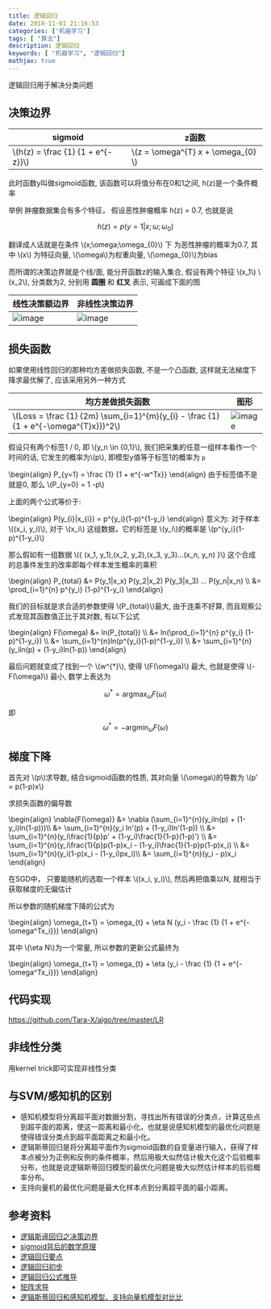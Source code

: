 ```yaml
---
title: 逻辑回归
date: 2018-11-01 21:16:53
categories: ['机器学习']
tags: [ "算法"]
description: 逻辑回归
keywords: [ "机器学习", "逻辑回归"]
mathjax: true
---
```



逻辑回归用于解决分类问题


<!-- more -->

## 决策边界

|sigmoid| z函数|
|------|-------|
|\\(h(z) = \frac {1} {1 + e^{-z}}\\)| \\(z = \omega^{T} x  + \omega_{0} \\)|

此时函数y叫做sigmoid函数, 该函数可以将值分布在0和1之间, h(z)是一个条件概率

举例 肿瘤数据集合有多个特征， 假设恶性肿瘤概率 h(z) = 0.7, 也就是说


$$ h(z) = p(y=1 |x;\omega;\omega_{0}) $$

翻译成人话就是在条件 \\(x;\omega;\omega_{0}\\) 下 为恶性肿瘤的概率为0.7, 其中 \\(x\\) 为特征向量, \\(\omega\\)为权重向量, \\(\omega_{0}\\)为bias

而所谓的决策边界就是个线/面, 能分开函数z的输入集合, 假设有两个特征
\\(x_1\\) \\(x_2\\), 分类数为2, 分别用 **圆圈**  和  **红叉** 表示, 可画成下面的图


|线性决策额边界|非线性决策边界|
|--------------|---------------|
|![image](http://mirror.tarax.cn/blog/lr1.png) |![image](http://mirror.tarax.cn/blog/lr2.png) |



## 损失函数

如果使用线性回归的那种均方差做损失函数, 不是一个凸函数, 这样就无法梯度下降求最优解了, 应该采用另外一种方式

|均方差做损失函数|图形|
|-----------------|---------------|
|\\(Loss = \frac {1} {2m} \sum_{i=1}^{m}(y_{i} - \frac {1} {1 + e^{-\omega^{T}x}})^2\\)|![image](http://mirror.tarax.cn/blog/lr3.png)|

假设只有两个标签1 / 0, 即 \\(y_n \in \{0,1\}\\), 我们把采集的任意一组样本看作一个时间的话, 它发生的概率为\\(p\\), 即模型y值等于标签1的概率为 `p`

\begin{align}
P_{y=1} = \frac {1} {1 + e^{-w^Tx}}
\end{align}
由于标签值不是就是0, 那么 \\(P_{y=0} = 1 -p\\)

上面的两个公式等价于:

\begin{align}
P(y_{i}|x_{i}) = p^{y_i}(1-p)^{1-y_i}
\end{align}
意义为: 对于样本 \\((x_i, y_i)\\), 对于 \\(x_i\\) 这组数据，它的标签是 \\(y_i\\)的概率是 \\(p^{y_i}(1-p)^{1-y_i}\\)

那么假如有一组数据 \\(\{ (x_1, y_1),(x_2, y_2),(x_3, y_3)...(x_n, y_n) \}\\) 这个合成的总事件发生的改率即每个样本发生概率的乘积

\begin{align}
P_{total} &= P(y_1|x_x)  P(y_2|x_2)  P(y_3|x_3) ... P(y_n|x_n) \\\\
&= \prod_{i=1}^{n} p^{y_i}  (1-p)^{1-y_i}
\end{align}

我们的目标就是求合适的参数使得 \\(P_{total}\\)最大, 由于连乘不好算, 而且观察公式发现其函数值正比于其对数, 有以下公式


\begin{align}
F(\omega) &= ln(P_{total}) \\\\
&= ln(\prod_{i=1}^{n} p^{y_i}  (1-p)^{1-y_i}) \\\\
&= \sum_{i=1}^{n}ln(p^{y_i}(1-p)^{1-y_i}) \\\\
&= \sum_{i=1}^{n}(y_iln(p) + (1-y_i)ln(1-p))
\end{align}


最后问题就变成了找到一个 \\(w^{*}\\), 使得 \\(F(\omega)\\) 最大, 也就是使得 \\(-F(\omega)\\) 最小, 数学上表达为


$$ \omega^{*} = \mathop{argmax}_{\omega} F(\omega)$$ 

即 $$ \omega^{*} = - \mathop{argmin}_{\omega} F(\omega)$$

## 梯度下降

首先对 \\(p\\)求导数, 结合sigmoid函数的性质, 其对向量 \\(\omega\\)的导数为 \\(p' = p(1-p)x\\)

求损失函数的偏导数


\begin{align}
\nabla{F(\omega)} &=  \nabla (\sum_{i=1}^{n}(y_iln(p) + (1-y_i)ln(1-p)))\\\\
&= \sum_{i=1}^{n}(y_i ln'(p) + (1-y_i)ln'(1-p)) \\\\
&= \sum_{i=1}^{n}(y_i\frac{1}{p}p' + (1-y_i)\frac{1}{1-p}(1-p)') \\\\
&= \sum_{i=1}^{n}(y_i\frac{1}{p}p(1-p)x_i - (1-y_i)\frac{1}{1-p}p(1-p)x_i) \\\\
&= \sum_{i=1}^{n}(y_i(1-p)x_i - (1-y_i)px_i)\\\\
&= \sum_{i=1}^{n}(y_i - p)x_i
\end{align}


在SGD中， 只要能随机的选取一个样本 \\((x_i, y_i)\\), 然后再把值乘以N, 就相当于获取梯度的无偏估计

所以参数的随机梯度下降的公式为


\begin{align}
\omega_{t+1} = \omega_{t} + \eta N (y_i - \frac {1} {1 + e^{-\omega^Tx_i}})
\end{align}


其中 \\(\eta N\\)为一个常量, 所以参数的更新公式最终为

\begin{align}
\omega_{t+1} = \omega_{t} + \eta (y_i - \frac {1} {1 + e^{-\omega^Tx_i}})
\end{align}

## 代码实现

https://github.com/Tara-X/algo/tree/master/LR

## 非线性分类

用kernel trick即可实现非线性分类


## 与SVM/感知机的区别

+ 感知机模型将分离超平面对数据分割，寻找出所有错误的分类点，计算这些点到超平面的距离，使这一距离和最小化，也就是说感知机模型的最优化问题是使得错误分类点到超平面距离之和最小化。
+ 逻辑斯蒂回归是将分离超平面作为sigmoid函数的自变量进行输入，获得了样本点被分为正例和反例的条件概率，然后用极大似然估计极大化这个后验概率分布，也就是说逻辑斯蒂回归模型的最优化问题是极大似然估计样本的后验概率分布。
+ 支持向量机的最优化问题是最大化样本点到分离超平面的最小距离。


## 参考资料

+ [逻辑斯谛回归之决策边界](https://blog.csdn.net/u012328159/article/details/51068427)
+ [sigmoid背后的数学原理](https://www.zhihu.com/question/35322351)
+ [逻辑回归要点](https://www.cnblogs.com/fernnix/p/4100871.html)
+ [逻辑回归初步](https://blog.csdn.net/han_xiaoyang/article/details/49123419)
+ [逻辑回归公式推导](https://zhuanlan.zhihu.com/p/44591359)
+ [矩阵求导](https://blog.csdn.net/mounty_fsc/article/details/51588794)
+ [逻辑斯蒂回归和感知机模型、支持向量机模型对比比](https://blog.csdn.net/zrh_CSDN/article/details/80920329)